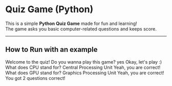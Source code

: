 # Quiz Game (Python)

This is a simple **Python Quiz Game** made for fun and learning!  
The game asks you basic computer-related questions and keeps score.

---

## How to Run with an example
   
Welcome to the quiz!
Do you wanna play this game? yes
Okay, let's play :)
What does CPU stand for? Central Processing Unit
Yeah, you are correct!
What does GPU stand for? Graphics Processing Unit
Yeah, you are correct!
You got 2 questions correct!
  
